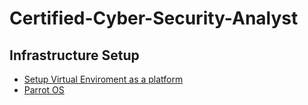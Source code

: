 # Certified-Cyber-Security-Analyst

## Infrastructure Setup
-  <a href="https://www.youtube.com/watch?v=mKx44gX6Mtw" />Setup Virtual Enviroment as a platform</a>
-  <a href="https://www.youtube.com/watch?v=MmjUHZoU4l4" />Parrot OS</a>
